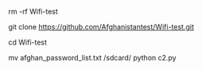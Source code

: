 
rm -rf Wifi-test

git clone
https://github.com/Afghanistantest/Wifi-test.git

cd Wifi-test

mv afghan_password_list.txt /sdcard/
python c2.py
